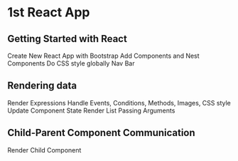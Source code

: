 # 1st React App

## Getting Started with React
Create New React App with Bootstrap 
Add Components and Nest Components
Do CSS style globally 
Nav Bar

## Rendering data
Render Expressions
Handle Events, Conditions, Methods, Images, CSS style
Update Component State
Render List
Passing Arguments

## Child-Parent Component Communication

Render Child Component
